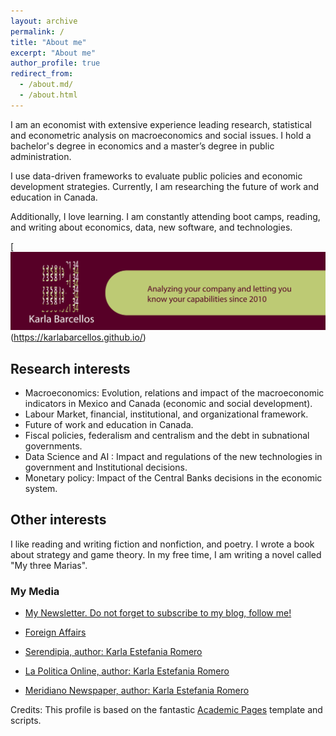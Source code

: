 ```yaml
---
layout: archive
permalink: /
title: "About me"
excerpt: "About me"
author_profile: true
redirect_from: 
  - /about.md/
  - /about.html
---
```


I am an economist with extensive experience leading research, statistical and econometric analysis on macroeconomics and social issues. I hold a bachelor's degree in economics and a master’s degree in public administration.

I use data-driven frameworks to evaluate public policies and economic development strategies. Currently, I am researching the future of work and education in Canada.

Additionally, I love learning. I am constantly attending boot camps, reading, and writing about economics, data, new software, and technologies.  

[![alttext](/images/aboutme.png)(https://karlabarcellos.github.io/)

## Research interests


- Macroeconomics: Evolution, relations and impact of the macroeconomic indicators in Mexico and Canada (economic and social development).
- Labour Market, financial, institutional, and organizational framework. 
- Future of work and education in Canada.
- Fiscal policies, federalism and centralism and the debt in subnational governments.
- Data Science and AI : Impact and regulations of the new technologies in government and Institutional decisions.
- Monetary policy: Impact of the Central Banks decisions in the economic system.

## Other interests

I like reading and writing fiction and nonfiction, and poetry. I wrote a book about strategy and game theory. In my free time, I am writing a novel called "My three Marias". 

### My Media

* [My Newsletter. Do not forget to subscribe to my blog, follow me!](https://karlabarcellos.substack.com/p/coming-soon)

* [Foreign Affairs](https://revistafal.com/el-bienestar-y-los-mercados-financieros-en-brasil-y-mexico/)

* [Serendipia, author: Karla Estefania Romero](https://serendipia.digital/author/karlaromero)

* [La Politica Online, author: Karla Estefania  Romero](https://www.lapoliticaonline.com.mx/columna/karla-estefania-romero/)

* [Meridiano Newspaper, author: Karla Estefania Romero](http://impreso.meridiano.mx/edicion/nayarit/2019/02/27/politica/publicidad/2.pdf) 



Credits: This profile is based on the fantastic [Academic Pages](https://academicpages.github.io) template and scripts.
